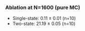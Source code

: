 ### Ablation at N=1600 (pure MC)

- Single-state: 0.11 ± 0.01 (n=10)
- Two-state: 21.19 ± 0.05 (n=10)
